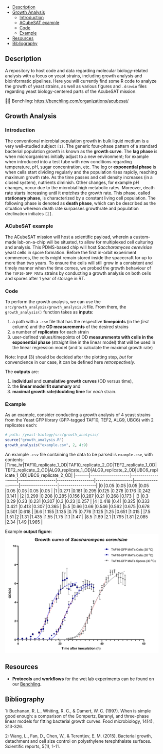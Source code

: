 - [Description](#description)
- [Growth Analysis](#growth-analysis)
  - [Introduction](#introduction)
  - [ACubeSAT example](#acubesat-example)
  - [Code](#code)
  - [Example](#example)
- [Resources](#resources)
- [Bibliography](#bibliography)

## Description

A repository to host code and data regarding molecular biology-related analysis with a focus on yeast strains, including growth analysis and bioinformatic pipelines. Here you will currently find some R code to analyze the growth of yeast strains, as well as various figures and `.drawio` files regarding yeast biology-centered parts of the AcubeSAT mission.

🎐🧬 Benchling: https://benchling.com/organizations/acubesat/

## Growth Analysis

### Introduction

The conventional microbial population growth in bulk liquid medium is a very well-studied subject `[1]`. The generic four-phase pattern of a standard bacterial population growth is known as the **growth curve**. The **lag phase** is when microorganisms initially adjust to a new environment; for example when introduced into a test tube with new conditions regarding temperature, pH, sugar concentration, etc. The log or **exponential phase** is when cells start dividing regularly and the population rises rapidly, reaching maximum growth rate. As the time passes and cell density increases (in a closed system), nutrients diminish. Other changes, for example pH changes, occur due to the microbial high metabolic rates. Moreover, death rate starts increasing until it *matches* the growth rate. This phase, called **stationary phase**, is characterized by a constant living cell population. The following phase is denoted as **death phase**, which can be described as the situation whereon death rate surpasses growthrate and population declination initiates `[2]`.

### ACubeSAT example

The ACubeSAT mission will host a scientific payload, wherein a custom-made lab-on-a-chip will be situated, to allow for multiplexed cell culturing and analysis. This PDMS-based chip will host *Saccharomyces cerevisiae* yeast cells in spore formation. Before the first in-orbit experiment commences, the cells might remain stored inside the spacecraft for up to more than two years. To ensure the cells will still grow in a consistent and timely manner when the time comes, we probed the growth behaviour of the `TAF10-GFP MATa` strains by conducting a growth analysis on both cells and spores after 1 year of storage in RT.

### Code

To perform the growth analysis, we can use the `src/growth_analysis/growth_analysis.R` file. From there, the `growth_analysis()` function takes as **inputs**:

1. a path with a `.csv` file that has the respective **timepoints** (in the *first* column) and the **OD measurements** of the desired strains 
2. a number of **replicates** for each strain
3. user-defined values/timepoints of OD **measurements with cells in the exponential phase** (straight line in the linear model) that will be used in the linear regression model (and to calculate the maximal growth rate)

Note: Input (3) should be decided after the plotting step, *but* for convencience in our case, it can be defined here *retrospectively*.

The **outputs** are:
1. **individual** and **cumulative growth curves** (OD versus time),
2. the **linear model fit summary** and
3. **maximal growth rate/doubling time** for *each* strain.

### Example

As an example, consider conducting a growth analysis of 4 yeast strains from the Yeast GFP library (GFP-tagged TAF10, TEF2, ALG9, UBC6) with 2 replicates each:

```r
# path: /yeast-biology/src/growth_analysis/
source("growth_analysis.R") 
growth_analysis("example.csv", 2, 4:9)
```

An example `.csv` file containing the data to be parsed is `example.csv`, with contents:
|Time_hr|TAF10_replicate_1_OD|TAF10_replicate_2_OD|TEF2_replicate_1_OD|TEF2_replicate_2_OD|ALG9_replicate_1_OD|ALG9_replicate_2_OD|UBC6_replicate_1_OD|UBC6_replicate_2_OD|
|-------|--------------------|--------------------|-------------------|-------------------|-------------------|-------------------|-------------------|-------------------|
|0      |0.05                |0.05                |0.05               |0.05               |0.05               |0.05               |0.05               |0.05               |
|1      |0.271               |0.181               |0.295              |0.125              |0.278              |0.176              |0.242              |0.141              |
|2      |0.299               |0.208               |0.285              |0.156              |0.287              |0.21               |0.268              |0.173              |
|3      |0.3                 |0.29                |0.23               |0.231              |0.307              |0.3                |0.23               |0.257              |
|4      |0.418               |0.41                |0.325              |0.333              |0.421              |0.413              |0.307              |0.365              |
|5.5    |0.66                |0.66                |0.546              |0.562              |0.675              |0.678              |0.501              |0.618              |
|6.6    |1.155               |1.135               |0.75               |0.776              |1.125              |1.25               |0.651              |1.015              |
|7.5    |1.51                |2                   |1.31               |1.435              |1.55               |1.75               |1.1                |1.47               |
|8.5    |1.89                |2.1                 |1.795              |1.81               |2.085              |2.34               |1.49               |1.965              |

Example **output figure**:
![growth curve][growth-curve-example]

[growth-curve-example]: assets/growth_curves_example.png "Example Saccharomyces cerevisiae Growth Curve"

## Resources

* **Protocols** and **workflows** for the wet lab experiments can be found on our [Benchling](https://benchling.com/organizations/acubesat/).

## Bibliography

1: Buchanan, R. L., Whiting, R. C., & Damert, W. C. (1997). When is simple good enough: a comparison of the Gompertz, Baranyi, and three-phase linear models for fitting bacterial growth curves. Food microbiology, 14(4), 313-326.

2: Wang, L., Fan, D., Chen, W., & Terentjev, E. M. (2015). Bacterial growth, detachment and cell size control on polyethylene terephthalate surfaces. Scientific reports, 5(1), 1-11.
